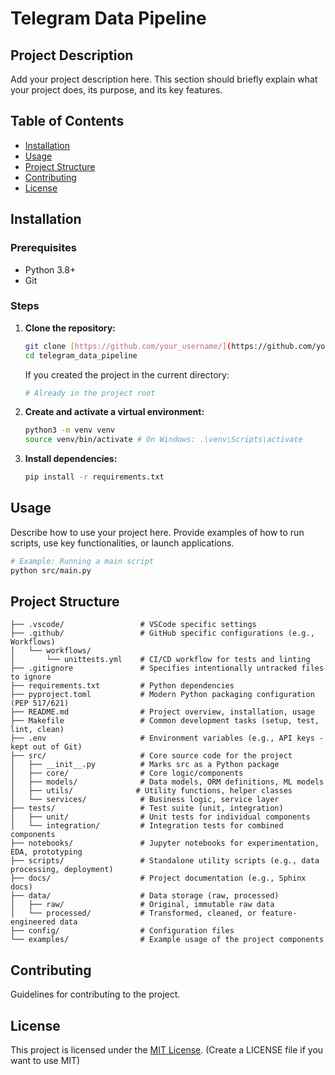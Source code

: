 # Telegram Data Pipeline

## Project Description

Add your project description here. This section should briefly explain what your project does, its purpose, and its key features.

## Table of Contents
- [Installation](#installation)
- [Usage](#usage)
- [Project Structure](#project-structure)
- [Contributing](#contributing)
- [License](#license)

## Installation

### Prerequisites
- Python 3.8+
- Git

### Steps
1. **Clone the repository:**
   ```bash
   git clone [https://github.com/your_username/](https://github.com/your_username/)telegram_data_pipeline.git # Update this URL
   cd telegram_data_pipeline
   ```
   If you created the project in the current directory:
   ```bash
   # Already in the project root
   ```

2. **Create and activate a virtual environment:**
   ```bash
   python3 -m venv venv
   source venv/bin/activate # On Windows: .\venv\Scripts\activate
   ```

3. **Install dependencies:**
   ```bash
   pip install -r requirements.txt
   ```

## Usage

Describe how to use your project here. Provide examples of how to run scripts, use key functionalities, or launch applications.

```bash
# Example: Running a main script
python src/main.py
```

## Project Structure

```
├── .vscode/                 # VSCode specific settings
├── .github/                 # GitHub specific configurations (e.g., Workflows)
│   └── workflows/
│       └── unittests.yml    # CI/CD workflow for tests and linting
├── .gitignore               # Specifies intentionally untracked files to ignore
├── requirements.txt         # Python dependencies
├── pyproject.toml           # Modern Python packaging configuration (PEP 517/621)
├── README.md                # Project overview, installation, usage
├── Makefile                 # Common development tasks (setup, test, lint, clean)
├── .env                     # Environment variables (e.g., API keys - kept out of Git)
├── src/                     # Core source code for the project
│   ├── __init__.py          # Marks src as a Python package
│   ├── core/                # Core logic/components
│   ├── models/              # Data models, ORM definitions, ML models
│   ├── utils/              # Utility functions, helper classes
│   └── services/            # Business logic, service layer
├── tests/                   # Test suite (unit, integration)
│   ├── unit/                # Unit tests for individual components
│   └── integration/         # Integration tests for combined components
├── notebooks/               # Jupyter notebooks for experimentation, EDA, prototyping
├── scripts/                 # Standalone utility scripts (e.g., data processing, deployment)
├── docs/                    # Project documentation (e.g., Sphinx docs)
├── data/                    # Data storage (raw, processed)
│   ├── raw/                 # Original, immutable raw data
│   └── processed/           # Transformed, cleaned, or feature-engineered data
├── config/                  # Configuration files
└── examples/                # Example usage of the project components
```

## Contributing

Guidelines for contributing to the project.

## License

This project is licensed under the [MIT License](LICENSE). (Create a LICENSE file if you want to use MIT)
